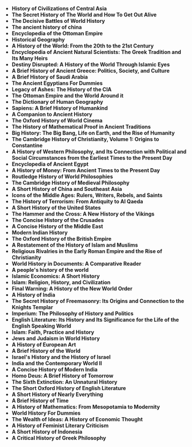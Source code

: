 <ul>

                             

 <li><b><a target="_blank" href="https://github.com/manjunath5496/The-Best-History-Books/blob/master/ish(1).pdf" style="text-decoration:none;">History of Civilizations of Central Asia </a></b></li>

 <li><b><a target="_blank" href="https://github.com/manjunath5496/The-Best-History-Books/blob/master/ish(2).pdf" style="text-decoration:none;">The Secret History of The World and How To Get Out Alive</a></b></li>

<li><b><a target="_blank" href="https://github.com/manjunath5496/The-Best-History-Books/blob/master/ish(3).pdf" style="text-decoration:none;">The Decisive Battles of World History </a></b></li>
 <li><b><a target="_blank" href="https://github.com/manjunath5496/The-Best-History-Books/blob/master/ish(4).pdf" style="text-decoration:none;">The ancient history of china</a></b></li>                              
<li><b><a target="_blank" href="https://github.com/manjunath5496/The-Best-History-Books/blob/master/ish(5).PDF" style="text-decoration:none;">Encyclopedia of the Ottoman Empire</a></b></li>
<li><b><a target="_blank" href="https://github.com/manjunath5496/The-Best-History-Books/blob/master/ish(6).pdf" style="text-decoration:none;">Historical Geography</a></b></li>
 <li><b><a target="_blank" href="https://github.com/manjunath5496/The-Best-History-Books/blob/master/ish(7).pdf" style="text-decoration:none;">A History of the World: From the 20th to the 21st Century</a></b></li>

 <li><b><a target="_blank" href="https://github.com/manjunath5496/The-Best-History-Books/blob/master/ish(8).pdf" style="text-decoration:none;"> Encyclopedia of Ancient Natural Scientists: The Greek Tradition and Its Many Heirs </a></b></li>
   <li><b><a target="_blank" href="https://github.com/manjunath5496/The-Best-History-Books/blob/master/ish(9).pdf" style="text-decoration:none;">Destiny Disrupted: A History of the World Through Islamic Eyes</a></b></li>                             
 <li><b><a target="_blank" href="https://github.com/manjunath5496/The-Best-History-Books/blob/master/ish(10).pdf" style="text-decoration:none;">A Brief History of Ancient Greece: Politics, Society, and Culture </a></b></li>                              
<li><b><a target="_blank" href="https://github.com/manjunath5496/The-Best-History-Books/blob/master/ish(11).pdf" style="text-decoration:none;">A Brief History of Saudi Arabia</a></b></li>
<li><b><a target="_blank" href="https://github.com/manjunath5496/The-Best-History-Books/blob/master/ish(12).pdf" style="text-decoration:none;">The Ancient Egyptians For Dummies</a></b></li>
<li><b><a target="_blank" href="https://github.com/manjunath5496/The-Best-History-Books/blob/master/ish(13).pdf" style="text-decoration:none;">Legacy of Ashes: The History of the CIA</a></b></li>
                              
<li><b><a target="_blank" href="https://github.com/manjunath5496/The-Best-History-Books/blob/master/ish(14).pdf" style="text-decoration:none;">The Ottoman Empire and the World Around it</a></b></li>
<li><b><a target="_blank" href="https://github.com/manjunath5496/The-Best-History-Books/blob/master/ish(15).pdf" style="text-decoration:none;">The Dictionary of Human Geography</a></b></li>



<li><b><a target="_blank" href="https://github.com/manjunath5496/The-Best-History-Books/blob/master/ish(16).pdf" style="text-decoration:none;">Sapiens: A Brief History of Humankind</a></b></li>

  <li><b><a target="_blank" href="https://github.com/manjunath5496/The-Best-History-Books/blob/master/ish(17).pdf" style="text-decoration:none;">A Companion to Ancient History</a></b></li>   
  
<li><b><a target="_blank" href="https://github.com/manjunath5496/The-Best-History-Books/blob/master/ish(18).pdf" style="text-decoration:none;">The Oxford History of World Cinema</a></b></li> 
<li><b><a target="_blank" href="https://github.com/manjunath5496/The-Best-History-Books/blob/master/ish(19).pdf" style="text-decoration:none;">The History of Mathematical Proof in Ancient Traditions</a></b></li> 

<li><b><a target="_blank" href="https://github.com/manjunath5496/The-Best-History-Books/blob/master/ish(20).pdf" style="text-decoration:none;">Big History: The Big Bang, Life on Earth, and the Rise of Humanity </a></b></li>

<li><b><a target="_blank" href="https://github.com/manjunath5496/The-Best-History-Books/blob/master/ish(21).pdf" style="text-decoration:none;">The Cambridge History of Christianity, Volume 1: Origins to Constantine</a></b></li>
<li><b><a target="_blank" href="https://github.com/manjunath5496/The-Best-History-Books/blob/master/ish(22).pdf" style="text-decoration:none;">A History of Western Philosophy, and Its Connection with Political and Social Circumstances from the Earliest Times to the Present Day</a></b></li> 
 <li><b><a target="_blank" href="https://github.com/manjunath5496/The-Best-History-Books/blob/master/ish(23).pdf" style="text-decoration:none;">Encyclopedia of Ancient Egypt </a></b></li> 
 

   <li><b><a target="_blank" href="https://github.com/manjunath5496/The-Best-History-Books/blob/master/ish(24).pdf" style="text-decoration:none;">A History of Money: From Ancient Times to the Present Day</a></b></li>
 
   <li><b><a target="_blank" href="https://github.com/manjunath5496/The-Best-History-Books/blob/master/ish(25).pdf" style="text-decoration:none;">Routledge History of World Philosophies</a></b></li>                              
 <li><b><a target="_blank" href="https://github.com/manjunath5496/The-Best-History-Books/blob/master/ish(26).pdf" style="text-decoration:none;">The Cambridge History of Medieval Philosophy</a></b></li>
  <li><b><a target="_blank" href="https://github.com/manjunath5496/The-Best-History-Books/blob/master/ish(27).pdf" style="text-decoration:none;">A Short History of China and Southeast Asia</a></b></li>
   
 
   <li><b><a target="_blank" href="https://github.com/manjunath5496/The-Best-History-Books/blob/master/ish(28).pdf" style="text-decoration:none;">Icons of the Middle Ages: Rulers, Writers, Rebels, and Saints </a></b></li>
 
   <li><b><a target="_blank" href="https://github.com/manjunath5496/The-Best-History-Books/blob/master/ish(29).pdf" style="text-decoration:none;">The History of Terrorism: From Antiquity to Al Qaeda </a></b></li>                              

  <li><b><a target="_blank" href="https://github.com/manjunath5496/The-Best-History-Books/blob/master/ish(30).pdf" style="text-decoration:none;">A Short History of the United States</a></b></li>
 
   <li><b><a target="_blank" href="https://github.com/manjunath5496/The-Best-History-Books/blob/master/ish(31).pdf" style="text-decoration:none;">The Hammer and the Cross: A New History of the Vikings</a></b></li> 
    <li><b><a target="_blank" href="https://github.com/manjunath5496/The-Best-History-Books/blob/master/ish(32).pdf" style="text-decoration:none;">The Concise History of the Crusades</a></b></li> 

   <li><b><a target="_blank" href="https://github.com/manjunath5496/The-Best-History-Books/blob/master/ish(33).pdf" style="text-decoration:none;">A Concise History of the Middle East</a></b></li>                              

  <li><b><a target="_blank" href="https://github.com/manjunath5496/The-Best-History-Books/blob/master/ish(34).pdf" style="text-decoration:none;">Modern Indian History</a></b></li> 
 
  <li><b><a target="_blank" href="https://github.com/manjunath5496/The-Best-History-Books/blob/master/ish(35).pdf" style="text-decoration:none;">The Oxford History of the British Empire</a></b></li> 
  <li><b><a target="_blank" href="https://github.com/manjunath5496/The-Best-History-Books/blob/master/ish(36).pdf" style="text-decoration:none;">A Restatement of the History of Islam and Muslims</a></b></li> 
 
<li><b><a target="_blank" href="https://github.com/manjunath5496/The-Best-History-Books/blob/master/ish(37).pdf" style="text-decoration:none;">Religious Rivalries in the Early Roman Empire and the Rise of Christianity</a></b></li>
 <li><b><a target="_blank" href="https://github.com/manjunath5496/The-Best-History-Books/blob/master/ish(38).pdf" style="text-decoration:none;">World History in Documents: A Comparative Reader</a></b></li>
<li><b><a target="_blank" href="https://github.com/manjunath5496/The-Best-History-Books/blob/master/ish(39).pdf" style="text-decoration:none;">A people's history of the world</a></b></li>
 <li><b><a target="_blank" href="https://github.com/manjunath5496/The-Best-History-Books/blob/master/ish(40).pdf" style="text-decoration:none;">Islamic Economics: A Short History</a></b></li>                              
<li><b><a target="_blank" href="https://github.com/manjunath5496/The-Best-History-Books/blob/master/ish(41).pdf" style="text-decoration:none;">Islam: Religion, History, and Civilization </a></b></li>
<li><b><a target="_blank" href="https://github.com/manjunath5496/The-Best-History-Books/blob/master/ish(42).pdf" style="text-decoration:none;">Final Warning: A History of the New World Order </a></b></li>
 
  <li><b><a target="_blank" href="https://github.com/manjunath5496/The-Best-History-Books/blob/master/ish(43).pdf" style="text-decoration:none;">A History of India</a></b></li>
 <li><b><a target="_blank" href="https://github.com/manjunath5496/The-Best-History-Books/blob/master/ish(44).pdf" style="text-decoration:none;">The Secret History of Freemasonry: Its Origins and Connection to the Knights Templar </a></b></li>
   <li><b><a target="_blank" href="https://github.com/manjunath5496/The-Best-History-Books/blob/master/ish(45).pdf" style="text-decoration:none;">Imperium: The Philosophy of History and Politics</a></b></li>
                            
<li><b><a target="_blank" href="https://github.com/manjunath5496/The-Best-History-Books/blob/master/ish(46).pdf" style="text-decoration:none;">English Literature: Its History and Its Significance for the Life of the English Speaking World</a></b></li>

<li><b><a target="_blank" href="https://github.com/manjunath5496/The-Best-History-Books/blob/master/ish(47).pdf" style="text-decoration:none;">Islam: Faith, Practice and History </a></b></li>

<li><b><a target="_blank" href="https://github.com/manjunath5496/The-Best-History-Books/blob/master/ish(48).pdf" style="text-decoration:none;">Jews and Judaism in World History </a></b></li>
                              
<li><b><a target="_blank" href="https://github.com/manjunath5496/The-Best-History-Books/blob/master/ish(49).pdf" style="text-decoration:none;">A History of European Art</a></b></li>
<li><b><a target="_blank" href="https://github.com/manjunath5496/The-Best-History-Books/blob/master/ish(50).pdf" style="text-decoration:none;">A Brief History of the World </a></b></li>

   <li><b><a target="_blank" href="https://github.com/manjunath5496/The-Best-History-Books/blob/master/ish(51).pdf" style="text-decoration:none;">Israel's History and the History of Israel </a></b></li>
                            
<li><b><a target="_blank" href="https://github.com/manjunath5496/The-Best-History-Books/blob/master/ish(52).pdf" style="text-decoration:none;">India and the Contemporary World II</a></b></li>

<li><b><a target="_blank" href="https://github.com/manjunath5496/The-Best-History-Books/blob/master/ish(53).pdf" style="text-decoration:none;">A Concise History of Modern India </a></b></li>

<li><b><a target="_blank" href="https://github.com/manjunath5496/The-Best-History-Books/blob/master/ish(54).pdf" style="text-decoration:none;">Homo Deus: A Brief History of Tomorrow </a></b></li>
                              
<li><b><a target="_blank" href="https://github.com/manjunath5496/The-Best-History-Books/blob/master/ish(55).pdf" style="text-decoration:none;">The Sixth Extinction: An Unnatural History</a></b></li>
<li><b><a target="_blank" href="https://github.com/manjunath5496/The-Best-History-Books/blob/master/ish(56).pdf" style="text-decoration:none;">The Short Oxford History of English Literature </a></b></li>
<li><b><a target="_blank" href="https://github.com/manjunath5496/The-Best-History-Books/blob/master/ish(57).pdf" style="text-decoration:none;">A Short History of Nearly Everything </a></b></li>


<li><b><a target="_blank" href="https://github.com/manjunath5496/The-Best-History-Books/blob/master/ish(58).pdf" style="text-decoration:none;">A Brief History of Time</a></b></li>

<li><b><a target="_blank" href="https://github.com/manjunath5496/The-Best-History-Books/blob/master/ish(59).pdf" style="text-decoration:none;">A History of Mathematics: From Mesopotamia to Modernity</a></b></li>
                              
<li><b><a target="_blank" href="https://github.com/manjunath5496/The-Best-History-Books/blob/master/ish(60).pdf" style="text-decoration:none;">World History For Dummies</a></b></li>
<li><b><a target="_blank" href="https://github.com/manjunath5496/The-Best-History-Books/blob/master/ish(61).pdf" style="text-decoration:none;">The Wealth of Ideas: A History of Economic Thought </a></b></li>
<li><b><a target="_blank" href="https://github.com/manjunath5496/The-Best-History-Books/blob/master/ish(62).pdf" style="text-decoration:none;">A History of Feminist Literary Criticism </a></b></li>

<li><b><a target="_blank" href="https://github.com/manjunath5496/The-Best-History-Books/blob/master/ish(63).pdf" style="text-decoration:none;">A Short History of Indonesia </a></b></li>
<li><b><a target="_blank" href="https://github.com/manjunath5496/The-Best-History-Books/blob/master/ish(64).pdf" style="text-decoration:none;">A Critical History of Greek Philosophy </a></b></li>








</ul>
